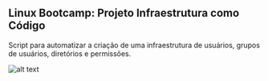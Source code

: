 ## Linux Bootcamp: Projeto Infraestrutura como Código

Script para automatizar a criação de uma infraestrutura de usuários, grupos de usuários, diretórios e permissões.

![alt text](http://i.imgur.com/nVYarV4.png)